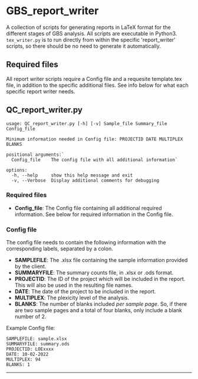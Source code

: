 # GBS_report_writer
A collection of scripts for generating reports in LaTeX format for the different stages of GBS analysis. All scripts are executable in Python3. `tex_writer.py` is to run directly from within the specific 'report_writer' scripts, so there should be no need to generate it automatically. 

## Required files
All report writer scripts require a Config file and a requesite template.tex file, in addition to the specific additional files. See info below for what each specific report writer needs. 

## QC_report_writer.py
```
usage: QC_report_writer.py [-h] [-v] Sample_file Summary_file Config_file

Minimum information needed in Config file: PROJECTID DATE MULTIPLEX BLANKS

positional arguments:`
  Config_file    The config file with all additional information`

options:
  -h, --help     show this help message and exit
  -v, --Verbose  Display additional comments for debugging
  ```
  
### Required files
- **Config_file**: 
  The Config file containing all additional required information. See below for required information in the Config file. 

### Config file 
The config file needs to contain the following information with the corresponding labels, separated by a colon. 
- **SAMPLEFILE**: The .xlsx file containing the sample information provided by the client. 
- **SUMMARYFILE**: The summary counts file, in .xlsx or .ods format. 
- **PROJECTID**: The ID of the project which will be included in the report. This will also be used in the resulting file names. 
- **DATE**: The date of the project to be included in the report. 
- **MULTIPLEX**: The plexicity level of the analysis. 
- **BLANKS**: The number of blanks included *per sample page*. So, if there are two sample pages and a total of four blanks, only include a blank number of 2. 

Example Config file: 
```
SAMPLEFILE: sample.xlsx
SUMMARYFILE: summary.ods
PROJECTID: LOExxxx 
DATE: 10-02-2022 
MULTIPLEX: 94 
BLANKS: 1 
```

---
